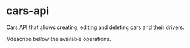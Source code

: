 # cars-api

Cars API that allows creating, editing and deleting cars and their drivers.

//describe bellow the available operations.
